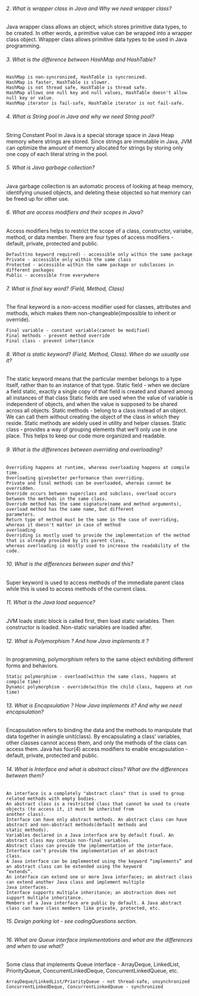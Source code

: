 ###### 2. What is wrapper class in Java and Why we need wrapper class?
Java wrapper class allows an object, which stores primitive data types, to be created. 
In other words, a primitive value can be wrapped into a wrapper class object. Wrapper class allows 
primitive data types to be used in Java programming. 

###### 3. What is the difference between HashMap and HashTable?
```
HashMap is non-syncronized, HashTable is syncronized. 
HashMap is faster, HashTable is slower. 
HashMap is not thread safe, HashTable is thread safe. 
HashMap allows one null key and null values, HashTable doesn't allow null key or value. 
HashMap iterator is fail-safe, HashTable iterator is not fail-safe. 
```

###### 4. What is String pool in Java and why we need String pool?
String Constant Pool in Java is a special storage space in Java Heap memory where strings
are stored. Since strings are immutable in Java, JVM can optimize the amount of memory allocated for 
strings by storing only one copy of each literal string in the pool. 

###### 5. What is Java garbage collection?
Java garbage collection is an automatic process of looking at heap memory, identifying unused objects, 
and deleting these objected so hat memory can be freed up for other use. 

###### 6. What are access modifiers and their scopes in Java?
Access modifiers helps to restrict the scope of a class, constructor, variabe, method, or data member. 
There are four types of access modifiers - default, private, protected and public. 
````
Default(no keyword required) - accessible only within the same package
Private - accessible only within the same class
Protected - accessible within the same package or subclasses in different packages
Public - accessible from everywhere
````

###### 7. What is final key word? (Field, Method, Class)
The final keyword is a non-access modifier used for classes, attributes and methods, which makes them
non-changeable(impossible to inherit or override). 
````
Final variable - constant variable(cannot be modified)
Final methods - prevent method override
Final class - prevent inheritance
````

###### 8. What is static keyword? (Field, Method, Class). When do we usually use it?
The static keyword means that the particular member belongs to a type itself, rather than to an instance 
of that type. 
Static field - when we declare a field static, exactly a single copy of that field is created and shared among 
all instances of that class
Static fields are used when the value of variable is independent of objects, and when the value is supposed to
be shared across all objects. 
Static methods - belong to a class instead of an object. We can call them without creating the object of the
class in which they reside. 
Static methods are widely used in utility and helper classes. 
Static class - provides a way of grouping elements that we'll only use in one place. This helps to keep our code
more organized and readable.

###### 9. What is the differences between overriding and overloading?
````
Overriding happens at runtime, whereas overloading happens at compile time. 
Overloading givesbetter performance than overriding. 
Private and final methods can be overloaded, whereas cannot be overridden.  
Override occurs between superclass and subclass, overload occurs between the methods in the same class. 
Override method has the same signature(name and method arguments), overload method has the same name, but different
parameters.
Return type of method must be the same in the case of overriding, whereas it doesn't matter in case of method 
overloading
Overriding is mostly used to provide the implementation of the method that is already provided by its parent class, 
whereas overloading is mostly used to increase the readability of the code. 
````

###### 10. What is the differences between super and this?
Super keyword is used to access methods of the immediate parent class while this is used to access methods of 
the current class. 

###### 11. What is the Java load sequence?
JVM loads static block is called first, then load static variables. Then constructor is loaded. Non-static variables
are loaded after. 

###### 12.  What is Polymorphism ? And how Java implements it ?
In programming, polymorphism refers to the same object exhibiting different forms and behaviors. 
````
Static polymorphism - overload(within the same class, happens at compile time)
Dynamic polymorphism - override(within the child class, happens at run time)
````

###### 13. What is Encapsulation ? How Java implements it? And why we need encapsulation?
Encapsulation refers to binding the data and the methods to manipulate that data together in asingle unit(class). 
By encapsulating a class' variables, other classes cannot access them, and only the methods of the class can access them. 
Java has four(4) access modifiers to enable encapsulation - default, private, protected and public. 

###### 14.  What is Interface and what is abstract class? What are the differences between them?
````
An interface is a completely "abstract class" that is used to group related methods with empty bodies. 
An abstract class is a restricted class that cannot be used to create objects (to access it, it must be inherited from 
another class).
Interface can have only abstract methods. An abstract class can have abstract and non-abstract methods(default methods and
static methods).
Variables declared in a Java interface are by default final. An abstract class may contain non-final variables.
Abstract class can provide the implementation of the interface. Interface can’t provide the implementation of an abstract 
class.
A Java interface can be implemented using the keyword “implements” and an abstract class can be extended using the keyword 
“extends”. 
An interface can extend one or more Java interfaces; an abstract class can extend another Java class and implement multiple 
Java interfaces.
Interface supports multiple inheritance; an abstraction does not support multiple inheritance.
Members of a Java interface are public by default. A Java abstract class can have class members like private, protected, etc.
````

###### 15. Design parking lot - see codingQuestions section. 

###### 16. What are Queue interface implementations and what are the differences and when to use what?
Some class that implements Queue interface - ArrayDeque, LinkedList, PriorityQueue, ConcurrentLinkedDeque, 
ConcurrentLinkedQueue, etc. 
````
ArrayDeque/LinkedList/PriorityQueue - not thread-safe, unsynchronized
ConcurrentLinkedDeque, ConcurrentLinkedQueue - synchronized
````
